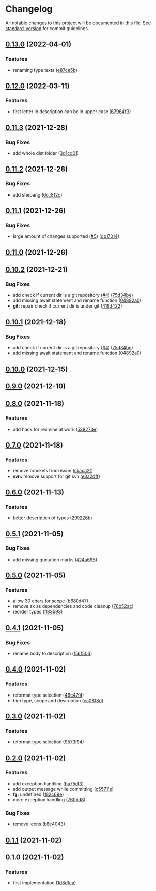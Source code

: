 # Changelog

All notable changes to this project will be documented in this file. See [standard-version](https://github.com/conventional-changelog/standard-version) for commit guidelines.

## [0.13.0](https://gitlab.com/4s1/conventional-commit-creator/compare/v0.12.0...v0.13.0) (2022-04-01)


### Features

* renaming type texts ([e87ce5b](https://gitlab.com/4s1/conventional-commit-creator/commit/e87ce5bcceede74620fd8fec3434a25c95e43c34))

## [0.12.0](https://gitlab.com/4s1/conventional-commit-creator/compare/v0.11.3...v0.12.0) (2022-03-11)


### Features

* first letter in description can be in upper case ([67964f3](https://gitlab.com/4s1/conventional-commit-creator/commit/67964f3afb131376ef26b11c634565de521cc7b3))

## [0.11.3](https://gitlab.com/4s1/conventional-commit-creator/compare/v0.11.2...v0.11.3) (2021-12-28)


### Bug Fixes

* add whole dist folder ([3d1cd01](https://gitlab.com/4s1/conventional-commit-creator/commit/3d1cd01ab20554064de6a2ad3035a96e4f4db9b3))

## [0.11.2](https://gitlab.com/4s1/conventional-commit-creator/compare/v0.11.1...v0.11.2) (2021-12-28)


### Bug Fixes

* add shebang ([6cc8f2c](https://gitlab.com/4s1/conventional-commit-creator/commit/6cc8f2cd0dc20eaef6e11945e8a83bbaec0b6652))

## [0.11.1](https://gitlab.com/4s1/conventional-commit-creator/compare/v0.11.0...v0.11.1) (2021-12-26)


### Bug Fixes

* large amount of changes supported ([#5](https://gitlab.com/4s1/conventional-commit-creator/issues/5)) ([db17314](https://gitlab.com/4s1/conventional-commit-creator/commit/db173145a42fcd7f4e701b8a4f413c89f890c680))

## [0.11.0](https://gitlab.com/4s1/conventional-commit-creator/compare/v0.10.2...v0.11.0) (2021-12-26)

## [0.10.2](https://gitlab.com/4s1/conventional-commit-creator/compare/v0.9.0...v0.10.2) (2021-12-21)


### Bug Fixes

* add check if current dir is a git repository ([#4](https://gitlab.com/4s1/conventional-commit-creator/issues/4)) ([75d34be](https://gitlab.com/4s1/conventional-commit-creator/commit/75d34be610e1ef6500d970f8c32464da0bf2d6a3))
* add missing await statement and rename function ([04892a0](https://gitlab.com/4s1/conventional-commit-creator/commit/04892a0e1a9566c0b53895036792001a8e42b00f))
* **git:** repair check if current dir is under git ([419d422](https://gitlab.com/4s1/conventional-commit-creator/commit/419d42222a648ea9437a42589a9a9ad404a144ba))

## [0.10.1](https://gitlab.com/4s1/conventional-commit-creator/compare/v0.10.0...v0.10.1) (2021-12-18)


### Bug Fixes

* add check if current dir is a git repository ([#4](https://gitlab.com/4s1/conventional-commit-creator/issues/4)) ([75d34be](https://gitlab.com/4s1/conventional-commit-creator/commit/75d34be610e1ef6500d970f8c32464da0bf2d6a3))
* add missing await statement and rename function ([04892a0](https://gitlab.com/4s1/conventional-commit-creator/commit/04892a0e1a9566c0b53895036792001a8e42b00f))

## [0.10.0](https://gitlab.com/4s1/conventional-commit-creator/compare/v0.9.0...v0.10.0) (2021-12-15)

## [0.9.0](https://gitlab.com/4s1/conventional-commit-creator/compare/v0.8.0...v0.9.0) (2021-12-10)

## [0.8.0](https://gitlab.com/4s1/conventional-commit-creator/compare/v0.7.0...v0.8.0) (2021-11-18)


### Features

* add hack for redmine at work ([538273e](https://gitlab.com/4s1/conventional-commit-creator/commit/538273e997c074bb28c877571b68e82a9d3fff52))

## [0.7.0](https://gitlab.com/4s1/conventional-commit-creator/compare/v0.6.0...v0.7.0) (2021-11-18)


### Features

* remove brackets from issue ([cbaca2f](https://gitlab.com/4s1/conventional-commit-creator/commit/cbaca2f05ac80731ecf2b6a10c19ccf993df20c5))
* **svn:** remove support for git svn ([e3a2dff](https://gitlab.com/4s1/conventional-commit-creator/commit/e3a2dff303a46e089363fcb46b10f8e045a5c72a))

## [0.6.0](https://gitlab.com/4s1/conventional-commit-creator/compare/v0.5.1...v0.6.0) (2021-11-13)


### Features

* better description of types ([299226b](https://gitlab.com/4s1/conventional-commit-creator/commit/299226bbfbcf9272ffe25c0c0e7a7a7dfc518ae2))

## [0.5.1](https://gitlab.com/4s1/conventional-commit-creator/compare/v0.5.0...v0.5.1) (2021-11-05)


### Bug Fixes

* add missing quotation marks ([424a696](https://gitlab.com/4s1/conventional-commit-creator/commit/424a69648d428f908c6a693af9b3e4af2f3f2007))

## [0.5.0](https://gitlab.com/4s1/conventional-commit-creator/compare/v0.4.1...v0.5.0) (2021-11-05)


### Features

* allow 30 chars for scope ([b680d47](https://gitlab.com/4s1/conventional-commit-creator/commit/b680d47a00b027d2b892392376b9beeb1952d083))
* remove zx as dependencies and code cleanup ([76b52ac](https://gitlab.com/4s1/conventional-commit-creator/commit/76b52ac0328dc4fe5ea66240f639c5bd0636de9e))
* reorder types ([ff83593](https://gitlab.com/4s1/conventional-commit-creator/commit/ff83593e98521f065291ccbd597290a20c2029e9))

## [0.4.1](https://gitlab.com/4s1/conventional-commit-creator/compare/v0.4.0...v0.4.1) (2021-11-05)


### Bug Fixes

* rename body to description ([f56f50d](https://gitlab.com/4s1/conventional-commit-creator/commit/f56f50d0cea7567d5e04f08520896b299c4f700a))

## [0.4.0](https://gitlab.com/4s1/conventional-commit-creator/compare/v0.2.0...v0.4.0) (2021-11-02)

### Features

- reformat type selection ([48c47f4](https://gitlab.com/4s1/conventional-commit-creator/commit/48c47f4526fc20e81382ab226736ce8b8c476bc2))
- trim type, scope and description ([ea08f8d](https://gitlab.com/4s1/conventional-commit-creator/commit/ea08f8d5783b30ad6ca66f35ab452aff13f55120))

## [0.3.0](https://gitlab.com/4s1/conventional-commit-creator/compare/v0.2.0...v0.3.0) (2021-11-02)

### Features

- reformat type selection ([9573f94](https://gitlab.com/4s1/conventional-commit-creator/commit/9573f94080963bfd923909e9c683f6da2ec46a72))

## [0.2.0](https://gitlab.com/4s1/conventional-commit-creator/compare/v0.1.1...v0.2.0) (2021-11-02)

### Features

- add exception handling ([ba75df3](https://gitlab.com/4s1/conventional-commit-creator/commit/ba75df386b0554781a45b6e203a85bd5c7e9200b))
- add output message while committing ([c55711e](https://gitlab.com/4s1/conventional-commit-creator/commit/c55711e555c3c31afbf0d5af179d60677e65b2d9))
- **fg:** undefined ([182c69e](https://gitlab.com/4s1/conventional-commit-creator/commit/182c69efc362fb98053b9198b0eab7ab516dcf37))
- more exception handling ([76ffdd8](https://gitlab.com/4s1/conventional-commit-creator/commit/76ffdd863b779670dfc13fb8df5be01d687e5f8e))

### Bug Fixes

- remove icons ([b8e4043](https://gitlab.com/4s1/conventional-commit-creator/commit/b8e4043eb492dc89e7294184088185378b0aa414))

## [0.1.1](https://gitlab.com/4s1/conventional-commit-creator/compare/v0.1.0...v0.1.1) (2021-11-02)

## 0.1.0 (2021-11-02)

### Features

- first implementation ([1d8dfca](https://gitlab.com/4s1/conventional-commit-creator/commit/1d8dfca8a0f4099155a072d86f24bc4b7c92f509))
